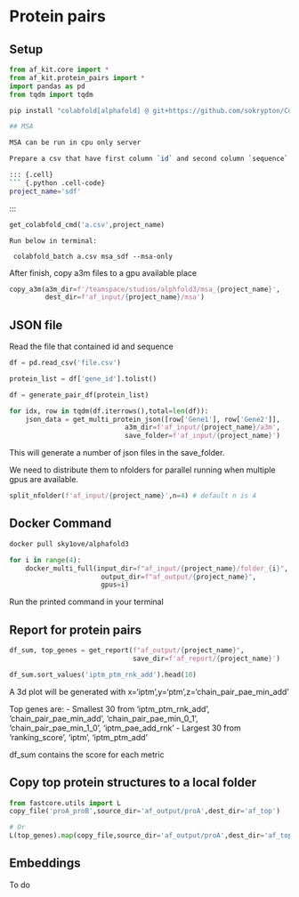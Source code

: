 # Protein pairs


<!-- WARNING: THIS FILE WAS AUTOGENERATED! DO NOT EDIT! -->

## Setup

``` python
from af_kit.core import *
from af_kit.protein_pairs import *
import pandas as pd
from tqdm import tqdm
```

``` bash
pip install "colabfold[alphafold] @ git+https://github.com/sokrypton/ColabFold"

## MSA

MSA can be run in cpu only server

Prepare a csv that have first column `id` and second column `sequence` of amino acid sequence

::: {.cell}
``` {.python .cell-code}
project_name='sdf'
```

:::

``` python
get_colabfold_cmd('a.csv',project_name)
```

    Run below in terminal:

     colabfold_batch a.csv msa_sdf --msa-only

After finish, copy a3m files to a gpu available place

``` python
copy_a3m(a3m_dir=f'/teamspace/studios/alphfold3/msa_{project_name}',
         dest_dir=f'af_input/{project_name}/msa')
```

## JSON file

Read the file that contained id and sequence

``` python
df = pd.read_csv('file.csv')
```

``` python
protein_list = df['gene_id'].tolist()
```

``` python
df = generate_pair_df(protein_list)
```

``` python
for idx, row in tqdm(df.iterrows(),total=len(df)):
    json_data = get_multi_protein_json([row['Gene1'], row['Gene2']], 
                             a3m_dir=f'af_input/{project_name}/a3m', 
                             save_folder=f'af_input/{project_name}')
```

This will generate a number of json files in the save_folder.

We need to distribute them to nfolders for parallel running when
multiple gpus are available.

``` python
split_nfolder(f'af_input/{project_name}',n=4) # default n is 4
```

## Docker Command

``` bash
docker pull sky1ove/alphafold3
```

``` python
for i in range(4):
    docker_multi_full(input_dir=f"af_input/{project_name}/folder_{i}",
                       output_dir=f"af_output/{project_name}",
                       gpus=i)
```

Run the printed command in your terminal

## Report for protein pairs

``` python
df_sum, top_genes = get_report(f"af_output/{project_name}",
                               save_dir=f'af_report/{project_name}')

df_sum.sort_values('iptm_ptm_rnk_add').head(10)
```

A 3d plot will be generated with
x=‘iptm’,y=‘ptm’,z=‘chain_pair_pae_min_add’

Top genes are: - Smallest 30 from ‘iptm_ptm_rnk_add’,
‘chain_pair_pae_min_add’, ‘chain_pair_pae_min_0_1’,
‘chain_pair_pae_min_1_0’, ‘iptm_pae_add_rnk’ - Largest 30 from
‘ranking_score’, ‘iptm’, ‘iptm_ptm_add’

df_sum contains the score for each metric

## Copy top protein structures to a local folder

``` python
from fastcore.utils import L
copy_file('proA_proB',source_dir='af_output/proA',dest_dir='af_top')

# Or 
L(top_genes).map(copy_file,source_dir='af_output/proA',dest_dir='af_top')
```

## Embeddings

To do

